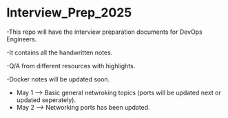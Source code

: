 # Interview_Prep_2025

-This repo will have the interview preparation documents for DevOps Engineers.

-It contains all the handwritten notes.

-Q/A from different resources with highlights.

-Docker notes will be updated soon.

- May 1 --> Basic general netwroking topics (ports will be updated next or updated seperately).
- May 2 --> Networking ports has been updated.
